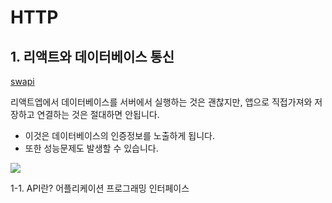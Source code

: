 # HTTP

## 1. 리액트와 데이터베이스 통신

[swapi](!https://swapi.dev/)

리액트엡에서 데이터베이스를 서버에서 실행하는 것은 괜찮지만, 앱으로 직접가져와 저장하고 연결하는 것은 절대하면 안됩니다.

- 이것은 데이터베이스의 인증정보를 노출하게 됩니다.
- 또한 성능문제도 발생할 수 있습니다.

![](https://velog.velcdn.com/images/0seo8/post/7b9178db-8666-4ef5-8039-377fa4c56ad6/image.png)

1-1. API란?
어플리케이션 프로그래밍 인터페이스
